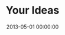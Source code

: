 ---
title:  "Your Ideas"
leader: "Interactive tool to demonstrate an innovative new democratic system."
date: 2013-05-01 00:00:00
image: yourideas
category: past
---